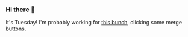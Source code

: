 ### Hi there :wave:

It's Tuesday! I'm probably working for [this bunch](https://github.com/kohofinancial), clicking some merge buttons.

